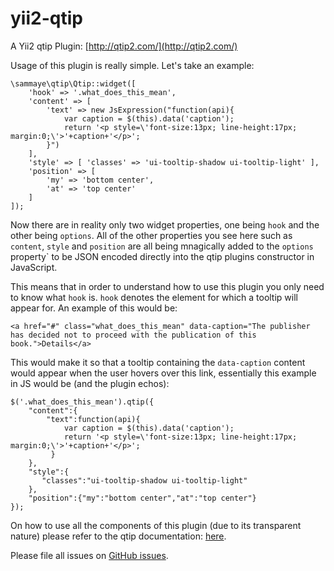 yii2-qtip
=========

A Yii2 qtip Plugin: [http://qtip2.com/](http://qtip2.com/)

Usage of this plugin is really simple. Let's take an example:

    \sammaye\qtip\Qtip::widget([
        'hook' => '.what_does_this_mean',
        'content' => [
            'text' => new JsExpression("function(api){
                var caption = $(this).data('caption');
                return '<p style=\'font-size:13px; line-height:17px; margin:0;\'>'+caption+'</p>';
            }")
        ],
        'style' => [ 'classes' => 'ui-tooltip-shadow ui-tooltip-light' ],
        'position' => [
            'my' => 'bottom center',
            'at' => 'top center'
        ]
    ]);

Now there are in reality only two widget properties, one being `hook` and the other being `options`. All of the other properties you see here such as `content`, `style` and `position` 
are all being mnagically added to the `options` property` to be JSON encoded directly into the qtip plugins constructor in JavaScript. 

This means that in order to understand how to use this plugin you only need to know what `hook` is. `hook` denotes the element for which a tooltip will appear for. An example of this 
would be:

    <a href="#" class="what_does_this_mean" data-caption="The publisher has decided not to proceed with the publication of this book.">Details</a>

This would make it so that a tooltip containing the `data-caption` content would appear when the user hovers over this link, essentially this example in JS would be (and the plugin echos):

    $('.what_does_this_mean').qtip({
        "content":{
            "text":function(api){
                var caption = $(this).data('caption');
                return '<p style=\'font-size:13px; line-height:17px; margin:0;\'>'+caption+'</p>';
             }
        },
        "style":{
           "classes":"ui-tooltip-shadow ui-tooltip-light"
        },
        "position":{"my":"bottom center","at":"top center"}
    });

On how to use all the components of this plugin (due to its transparent nature) please refer to the qtip documentation: [here](http://qtip2.com/api).

Please file all issues on [GitHub issues](https://github.com/Sammaye/yii2-qtip/issues).